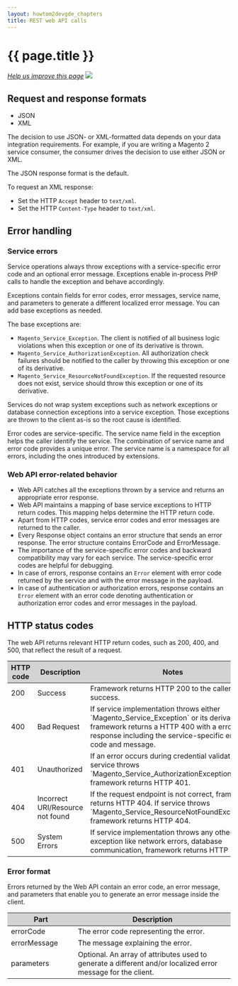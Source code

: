 ```yaml
---
layout: howtom2devgde_chapters
title: REST web API calls
---
```


<h1 id="m2devgde-data-type-schema">{{ page.title }}</h1>
<p><a href="{{ site.githuburl }}architecture/view/view-lib.md" target="_blank"><em>Help us improve this page</em></a>&nbsp;<img src="{{ site.baseurl }}common/images/newWindow.gif"/></p>
<h2 id="formats">Request and response formats</h2>

* JSON
* XML

The decision to use JSON- or XML-formatted data depends on your data integration requirements. For example, if you are writing a Magento 2 service consumer, the consumer drives the decision to use either JSON or XML.

The JSON response format is the default.

To request an XML response:

* Set the HTTP `Accept` header to `text/xml`.
* Set the HTTP `Content-Type` header to `text/xml`.

## Error handling

### Service errors

Service operations always throw exceptions with a service-specific error code and an optional error message. Exceptions enable in-process PHP calls to handle the exception and behave accordingly.

Exceptions contain fields for error codes, error messages, service name, and parameters to generate a different localized error message. You can add base exceptions as needed.

The base exceptions are:

* `Magento_Service_Exception`. The client is notified of all business logic violations when this exception or one of its derivative is thrown.
* `Magento_Service_AuthorizationException`. All authorization check failures should be notified to the caller by throwing this exception or one of its derivative.
* `Magento_Service_ResourceNotFoundException`. If the requested resource does not exist, service should throw this exception or one of its derivative.

Services do not wrap system exceptions such as network exceptions or database connection exceptions into a service exception. Those exceptions are thrown to the client as-is so the root cause is identified.

Error codes are service-specific. The service name field in the exception helps the caller identify the service. The combination of service name and error code provides a unique error. The service name is a namespace for all errors, including the ones introduced by extensions.
### Web API error-related behavior

* Web API catches all the exceptions thrown by a service and returns an appropriate error response.
* Web API maintains a mapping of base service exceptions to HTTP return codes. This mapping helps determine the HTTP return code.
* Apart from HTTP codes, service error codes and error messages are returned to the caller.
* Every Response object contains an error structure that sends an error response. The error structure contains ErrorCode and ErrorMessage.
* The importance of the service-specific error codes and backward compatibility may vary for each service. The service-specific error codes are helpful for debugging.
* In case of errors, response contains an `Error` element with error code returned by the service and with the error message in the payload.
* In case of authentication or authorization errors, response contains an `Error` element with an error code denoting authentication or authorization error codes and error messages in the payload.

## HTTP status codes

The web API returns relevant HTTP return codes, such as 200, 400, and 500, that reflect the result of a request.

<table style="width:100%">
   <colgroup>
      <col width="10%">
      <col width="20%">
      <col width="70%">
   </colgroup>
   <thead>
      <tr style="background-color:lightgray">
         <th>HTTP code</th>
         <th>Description</th>
         <th>Notes</th>
      </tr>
   </thead>
   <tbody>
      <tr>
         <td>200</td>
         <td>Success</td>
         <td>Framework returns HTTP 200 to the caller upon success.</td>
      </tr>
      <tr>
         <td>400</td>
         <td>Bad Request</td>
         <td>If service implementation throws either `Magento_Service_Exception` or its derivative, framework returns a HTTP 400 with a error response including the service-specific error code and message.</td>
      </tr>
      <tr>
         <td>401</td>
         <td>Unauthorized</td>
         <td>If an error occurs during credential validation or if service throws `Magento_Service_AuthorizationException`, framework returns HTTP 401.</td>
      </tr>
      <tr>
         <td>404</td>
         <td>Incorrect URI/Resource not found</td>
         <td>If the request endpoint is not correct, framework returns HTTP 404. If service throws `Magento_Service_ResourceNotFoundException`, framework returns HTTP 404.</td>
      </tr>
      <tr>
         <td>500</td>
         <td>System Errors</td>
         <td>If service implementation throws any other exception like network errors, database communication, framework returns HTTP 500.</td>
      </tr>
   </tbody>
</table>

### Error format

Errors returned by the Web API contain an error code, an error message, and parameters that enable you to generate an error message inside the client.

<table style="width:100%">
   <colgroup>
      <col width="30%">
      <col width="70%">
   </colgroup>
   <thead>
      <tr style="background-color:lightgray">
         <th>Part</th>
         <th>Description</th>
      </tr>
   </thead>
   <tbody>
      <tr>
         <td>errorCode</td>
         <td>The error code representing the error.</td>
      </tr>
      <tr>
         <td>errorMessage</td>
         <td>The message explaining the error.</td>
      </tr>
      <tr>
         <td>parameters</td>
         <td>Optional. An array of attributes used to generate a different and/or localized error message for the client.</td>
      </tr>
   </tbody>
</table>
